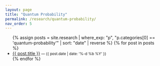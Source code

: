 ```yaml
---
layout: page
title: "Quantum Probability"
permalink: /research/quantum-probability/
nav_order: 5
---
```

<!-- Auto-list every article whose first category matches this slug -->
<ul>
{% assign posts = site.research | where_exp: "p", "p.categories[0] == 'quantum-probability'" | sort: "date" | reverse %}
{% for post in posts %}
  <li><a href="{{ post.url | relative_url }}">{{ post.title }}</a> <small>— {{ post.date | date: '%-d %b %Y' }}</small></li>
{% endfor %}
</ul>
